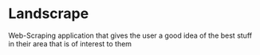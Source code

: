 # Landscrape
Web-Scraping application that gives the user a good idea of the best stuff in their area that is of interest to them

